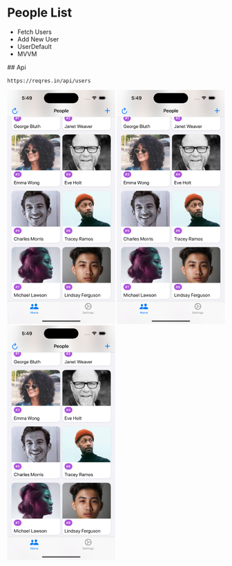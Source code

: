 #  People List

*   Fetch Users
*   Add New User
*   UserDefault
*   MVVM

## Api
```
https://reqres.in/api/users
```

<img src="./img/1.png" width="250"/>
<img src="./img/1.png" width="250"/>
<img src="./img/1.png" width="250"/>
